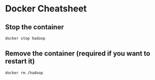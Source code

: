 # Docker Cheatsheet

## Stop the container
```
docker stop hadoop
```

## Remove the container (required if you want to restart it)
```
docker rm /hadoop
``` 
